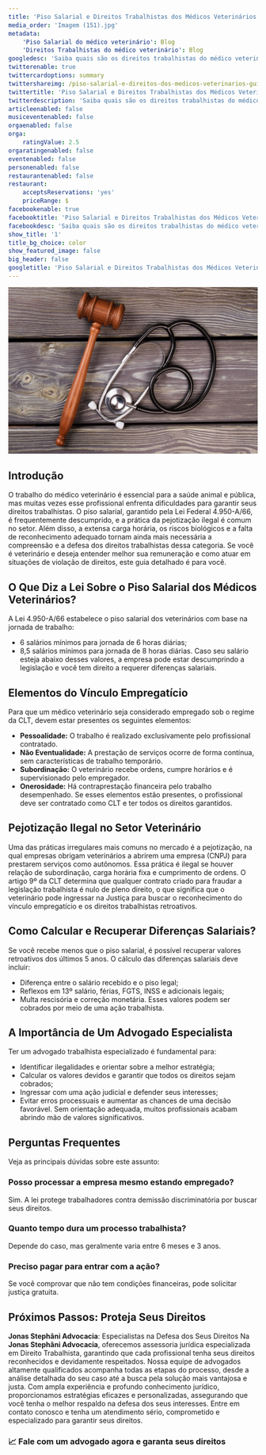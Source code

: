```yaml
---
title: 'Piso Salarial e Direitos Trabalhistas dos Médicos Veterinários'
media_order: 'Imagem (151).jpg'
metadata:
    'Piso Salarial do médico veterinário': Blog
    'Direitos Trabalhistas do médico veterinário': Blog
googledesc: 'Saiba quais são os direitos trabalhistas do médico veterinário, incluindo piso salarial, jornada de trabalho e formas de contratação. Descubra como recuperar diferenças salariais e garantir seus direitos.'
twitterenable: true
twittercardoptions: summary
twittershareimg: /piso-salarial-e-direitos-dos-medicos-veterinarios-guia-completo/Imagem%20(151).jpg
twittertitle: 'Piso Salarial e Direitos Trabalhistas dos Médicos Veterinários'
twitterdescription: 'Saiba quais são os direitos trabalhistas do médico veterinário, incluindo piso salarial, jornada de trabalho e formas de contratação. Descubra como recuperar diferenças salariais e garantir seus direitos.'
articleenabled: false
musiceventenabled: false
orgaenabled: false
orga:
    ratingValue: 2.5
orgaratingenabled: false
eventenabled: false
personenabled: false
restaurantenabled: false
restaurant:
    acceptsReservations: 'yes'
    priceRange: $
facebookenable: true
facebooktitle: 'Piso Salarial e Direitos Trabalhistas dos Médicos Veterinários'
facebookdesc: 'Saiba quais são os direitos trabalhistas do médico veterinário, incluindo piso salarial, jornada de trabalho e formas de contratação. Descubra como recuperar diferenças salariais e garantir seus direitos.'
show_title: '1'
title_bg_choice: color
show_featured_image: false
big_header: false
googletitle: 'Piso Salarial e Direitos Trabalhistas dos Médicos Veterinários'
---
```


![Imagem%20%28151%29](Imagem%20%28151%29.jpg "Imagem%20%28151%29")
## Introdução
O trabalho do médico veterinário é essencial para a saúde animal e pública, mas muitas vezes esse profissional enfrenta dificuldades para garantir seus direitos trabalhistas. O piso salarial, garantido pela Lei Federal 4.950-A/66, é frequentemente descumprido, e a prática da pejotização ilegal é comum no setor. 
Além disso, a extensa carga horária, os riscos biológicos e a falta de reconhecimento adequado tornam ainda mais necessária a compreensão e a defesa dos direitos trabalhistas dessa categoria.
Se você é veterinário e deseja entender melhor sua remuneração e como atuar em situações de violação de direitos, este guia detalhado é para você.

## O Que Diz a Lei Sobre o Piso Salarial dos Médicos Veterinários?
A Lei 4.950-A/66 estabelece o piso salarial dos veterinários com base na jornada de trabalho:
- 6 salários mínimos para jornada de 6 horas diárias;
- 8,5 salários mínimos para jornada de 8 horas diárias.
Caso seu salário esteja abaixo desses valores, a empresa pode estar descumprindo a legislação e você tem direito a requerer diferenças salariais.

## Elementos do Vínculo Empregatício
Para que um médico veterinário seja considerado empregado sob o regime da CLT, devem estar presentes os seguintes elementos:
- **Pessoalidade:** O trabalho é realizado exclusivamente pelo profissional contratado.
- **Não Eventualidade:** A prestação de serviços ocorre de forma contínua, sem características de trabalho temporário.
- **Subordinação:** O veterinário recebe ordens, cumpre horários e é supervisionado pelo empregador.
- **Onerosidade:** Há contraprestação financeira pelo trabalho desempenhado.
Se esses elementos estão presentes, o profissional deve ser contratado como CLT e ter todos os direitos garantidos.

## Pejotização Ilegal no Setor Veterinário
Uma das práticas irregulares mais comuns no mercado é a pejotização, na qual empresas obrigam veterinários a abrirem uma empresa (CNPJ) para prestarem serviços como autônomos. Essa prática é ilegal se houver relação de subordinação, carga horária fixa e cumprimento de ordens.
O artigo 9º da CLT determina que qualquer contrato criado para fraudar a legislação trabalhista é nulo de pleno direito, o que significa que o veterinário pode ingressar na Justiça para buscar o reconhecimento do vínculo empregatício e os direitos trabalhistas retroativos.

## Como Calcular e Recuperar Diferenças Salariais?
Se você recebe menos que o piso salarial, é possível recuperar valores retroativos dos últimos 5 anos. O cálculo das diferenças salariais deve incluir:
- Diferença entre o salário recebido e o piso legal;
- Reflexos em 13º salário, férias, FGTS, INSS e adicionais legais;
- Multa rescisória e correção monetária.
Esses valores podem ser cobrados por meio de uma ação trabalhista.

## A Importância de Um Advogado Especialista
Ter um advogado trabalhista especializado é fundamental para:
- Identificar ilegalidades e orientar sobre a melhor estratégia;
- Calcular os valores devidos e garantir que todos os direitos sejam cobrados;
- Ingressar com uma ação judicial e defender seus interesses;
- Evitar erros processuais e aumentar as chances de uma decisão favorável.
Sem orientação adequada, muitos profissionais acabam abrindo mão de valores significativos.

## Perguntas Frequentes
Veja as principais dúvidas sobre este assunto:

### Posso processar a empresa mesmo estando empregado?
Sim. A lei protege trabalhadores contra demissão discriminatória por buscar seus direitos.

### Quanto tempo dura um processo trabalhista?
Depende do caso, mas geralmente varia entre 6 meses e 3 anos.

### Preciso pagar para entrar com a ação?
Se você comprovar que não tem condições financeiras, pode solicitar justiça gratuita.

## Próximos Passos: Proteja Seus Direitos
**Jonas Stephâni Advocacia**: Especialistas na Defesa dos Seus Direitos
Na **Jonas Stephâni Advocacia**, oferecemos assessoria jurídica especializada em Direito Trabalhista, garantindo que cada profissional tenha seus direitos reconhecidos e devidamente respeitados. Nossa equipe de advogados altamente qualificados acompanha todas as etapas do processo, desde a análise detalhada do seu caso até a busca pela solução mais vantajosa e justa.
Com ampla experiência e profundo conhecimento jurídico, proporcionamos estratégias eficazes e personalizadas, assegurando que você tenha o melhor respaldo na defesa dos seus interesses. Entre em contato conosco e tenha um atendimento sério, comprometido e especializado para garantir seus direitos.

### 📈 Fale com um advogado agora e garanta seus direitos


